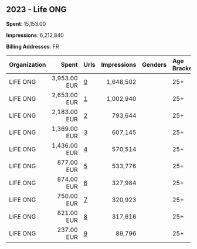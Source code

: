 ## 2023 - Life ONG 
**Spent**: 15,153.00

**Impressions**: 6,212,840

**Billing Addresses**: FR

|Organization|Spent|Urls|Impressions|Genders|Age Brackets|Country Codes|
|:---|---:|:---|---:|:---|:---|:---|
|LIFE ONG|3,953.00 EUR|[0](https://www.snap.com/political-ads/asset/b1758bce697988405c72bff345c17946b380e575c71bf55be5c9d40196cd3e72?mediaType=png)|1,648,502||25+|france|
|LIFE ONG|2,653.00 EUR|[1](https://www.snap.com/political-ads/asset/7eb4396bfb1dbda60bac347236ae77c062ee65e400b19fef088f28e324a053a9?mediaType=mp4)|1,002,940||25+|france|
|LIFE ONG|2,183.00 EUR|[2](https://www.snap.com/political-ads/asset/4791fe732b45594982c2ff36ebf843354dfd48d8dfe98a26bb68ad506e776c04?mediaType=png)|793,644||25+|france|
|LIFE ONG|1,369.00 EUR|[3](https://www.snap.com/political-ads/asset/b1758bce697988405c72bff345c17946b380e575c71bf55be5c9d40196cd3e72?mediaType=png)|607,145||25+|france|
|LIFE ONG|1,436.00 EUR|[4](https://www.snap.com/political-ads/asset/99eb5f27619b083df2a8e6bfaadd9dc04d97c7b4c38ac49dd26e7b3e31d61634?mediaType=png)|570,514||25+|france|
|LIFE ONG|877.00 EUR|[5](https://www.snap.com/political-ads/asset/99eb5f27619b083df2a8e6bfaadd9dc04d97c7b4c38ac49dd26e7b3e31d61634?mediaType=png)|533,776||25+|france|
|LIFE ONG|874.00 EUR|[6](https://www.snap.com/political-ads/asset/f9667b6c4fecfe20d45cf06c534adf9994b9cbf176ae324eed3eb7f2fef048fc?mediaType=png)|327,984||25+|france|
|LIFE ONG|750.00 EUR|[7](https://www.snap.com/political-ads/asset/4791fe732b45594982c2ff36ebf843354dfd48d8dfe98a26bb68ad506e776c04?mediaType=png)|320,923||25+|france|
|LIFE ONG|821.00 EUR|[8](https://www.snap.com/political-ads/asset/7eb4396bfb1dbda60bac347236ae77c062ee65e400b19fef088f28e324a053a9?mediaType=mp4)|317,616||25+|france|
|LIFE ONG|237.00 EUR|[9](https://www.snap.com/political-ads/asset/f9667b6c4fecfe20d45cf06c534adf9994b9cbf176ae324eed3eb7f2fef048fc?mediaType=png)|89,796||25+|france|
